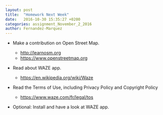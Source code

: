```yaml
---
layout: post
title:  "Homework Next Week"
date:   2016-10-30 15:35:27 +0200
categories: assignment_November_2_2016
author: Fernandez-Marquez
---
```




- Make a contribution on Open Street Map.
	- http://learnosm.org
	- https://www.openstreetmap.org

- Read about WAZE app.
	- https://en.wikipedia.org/wiki/Waze

- Read the Terms of Use, including Privacy Policy and Copyright Policy
	- https://www.waze.com/fr/legal/tos

- Optional: Install and have a look at WAZE app.
